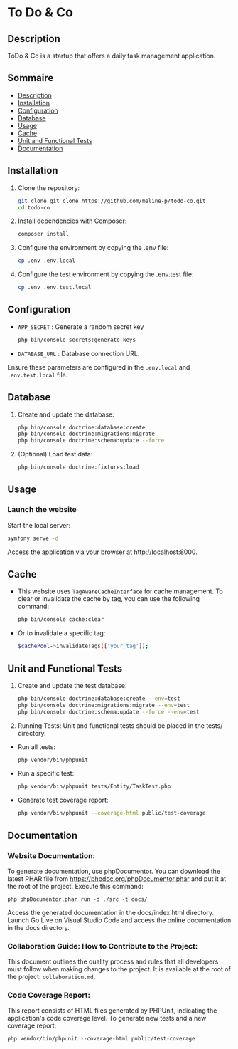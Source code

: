 To Do & Co
========

## Description

ToDo & Co is a startup that offers a daily task management application.

## Sommaire

- [Description](#description)
- [Installation](#installation)
- [Configuration](#configuration)
- [Database](#database)
- [Usage](#usage)
- [Cache](#cache)
- [Unit and Functional Tests](#unit-and-functional-tests)
- [Documentation](#documentation)

## Installation

1. Clone the repository:
    ```bash
    git clone git clone https://github.com/meline-p/todo-co.git
    cd todo-co
    ```

2. Install dependencies with Composer:
    ```bash
    composer install
    ```

3. Configure the environment by copying the .env file:
    ```bash
    cp .env .env.local
    ```

4. Configure the test environment by copying the .env.test file:
    ```bash
    cp .env .env.test.local
    ```

## Configuration

- `APP_SECRET` : Generate a random secret key
    ```bash
    php bin/console secrets:generate-keys
    ```
- `DATABASE_URL` : Database connection URL.

Ensure these parameters are configured in the `.env.local` and `.env.test.local` file.


## Database

1. Create and update the database: 
    ```bash
    php bin/console doctrine:database:create
    php bin/console doctrine:migrations:migrate
    php bin/console doctrine:schema:update --force
    ```

2. (Optional) Load test data:
    ```bash
    php bin/console doctrine:fixtures:load
    ```

## Usage

### Launch the website
Start the local server:
```bash
symfony serve -d
```

Access the application via your browser at http://localhost:8000.


## Cache

- This website uses `TagAwareCacheInterface` for cache management. To clear or invalidate the cache by tag, you can use the following command: 
    ```bash
    php bin/console cache:clear
    ```

- Or to invalidate a specific tag: 
    ```bash
    $cachePool->invalidateTags(['your_tag']);
    ```

## Unit and Functional Tests

1. Create and update the test database: 
    ```bash
    php bin/console doctrine:database:create --env=test
    php bin/console doctrine:migrations:migrate --env=test
    php bin/console doctrine:schema:update --force --env=test
    ```

2. Running Tests:
Unit and functional tests should be placed in the tests/ directory.

- Run all tests:
    ```bash
    php vendor/bin/phpunit
    ```

- Run a specific test:
    ```bash
    php vendor/bin/phpunit tests/Entity/TaskTest.php
    ```

- Generate test coverage report:
    ```bash
    php vendor/bin/phpunit --coverage-html public/test-coverage
    ```

## Documentation

### Website Documentation:

To generate documentation, use phpDocumentor.
You can download the latest PHAR file from https://phpdoc.org/phpDocumentor.phar and put it at the root of the project.
Execute this command:

```bsh
php phpDocumentor.phar run -d ./src -t docs/
```

Access the generated documentation in the docs/index.html directory. 
Launch Go Live on Visual Studio Code and access the online documentation in the docs directory.

### Collaboration Guide: How to Contribute to the Project:

This document outlines the quality process and rules that all developers must follow when making changes to the project.
It is available at the root of the project: `collaboration.md`.

### Code Coverage Report:

This report consists of HTML files generated by PHPUnit, indicating the application's code coverage level.
To generate new tests and a new coverage report:

```bsh
php vendor/bin/phpunit --coverage-html public/test-coverage
```
